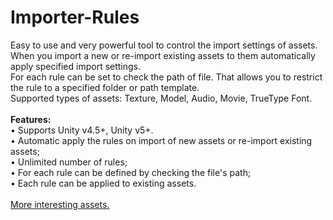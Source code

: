 # Importer-Rules

Easy to use and very powerful tool to control the import settings of assets.<br>
When you import a new or re-import existing assets to them automatically apply specified import settings.<br>
For each rule can be set to check the path of file. That allows you to restrict the rule to a specified folder or path template.<br>
Supported types of assets: Texture, Model, Audio, Movie, TrueType Font.<br>
<br>
<strong>Features:</strong><br>
•	Supports Unity v4.5+, Unity v5+.<br>
•	Automatic apply the rules on import of new assets or re-import existing assets; <br>
•	Unlimited number of rules; <br>
•	For each rule can be defined by checking the file's path; <br>
•	Each rule can be applied to existing assets.<br>
<br>
<a href="infinity-code.com/en/products/">More interesting assets.</a>
